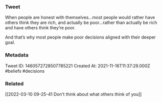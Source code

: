 ### Tweet
When people are honest with themselves…most people would rather have others think they are rich, and actually be poor…rather than actually be rich and have others think they’re poor.

And that’s why most people make poor decisions aligned with their deeper goal.

### Metadata
Tweet ID: 1460572728507785221
Created At: 2021-11-16T11:37:29.000Z
#beliefs 
#decisions 

### Related
[[2022-03-10 09-25-41 Don't think about what others think of you]]

